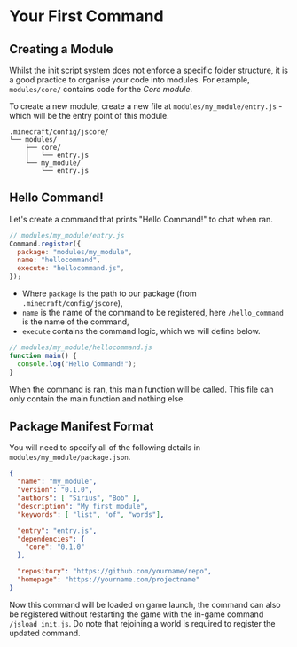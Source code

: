 # Your First Command

## Creating a Module

Whilst the init script system does not enforce a specific folder structure, it is a good practice to organise your code into modules. For example, `modules/core/` contains code for the _Core module_.

To create a new module, create a new file at `modules/my_module/entry.js` - which will be the entry point of this module.

```
.minecraft/config/jscore/
└── modules/
    ├── core/
    │   └── entry.js
    └── my_module/
        └── entry.js
```

## Hello Command!

Let's create a command that prints "Hello Command!" to chat when ran.

```js
// modules/my_module/entry.js
Command.register({
  package: "modules/my_module",
  name: "hellocommand",
  execute: "hellocommand.js",
});
```

- Where `package` is the path to our package (from `.minecraft/config/jscore`),
- `name` is the name of the command to be registered, here `/hello_command` is the name of the command,
- `execute` contains the command logic, which we will define below.

```js
// modules/my_module/hellocommand.js
function main() {
  console.log("Hello Command!");
}
```

When the command is ran, this main function will be called. This file can only contain the main function and nothing else.

## Package Manifest Format

You will need to specify all of the following details in `modules/my_module/package.json`.

```json
{
  "name": "my_module",
  "version": "0.1.0",
  "authors": [ "Sirius", "Bob" ],
  "description": "My first module",
  "keywords": [ "list", "of", "words"],

  "entry": "entry.js",
  "dependencies": {
    "core": "0.1.0"
  },

  "repository": "https://github.com/yourname/repo",
  "homepage": "https://yourname.com/projectname"
}
```

Now this command will be loaded on game launch, the command can also be registered without restarting the game with the in-game command `/jsload init.js`. Do note that rejoining a world is required to register the updated command.
